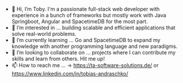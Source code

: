 - 👋 Hi, I’m Toby. I'm a passionate full-stack web developer with experience in a bunch of frameworks but mostly work with Java Springboot, Angular and SpacetimeDB for the most part.
- 👀 I’m interested in ... building scalable and efficient applications that solve real-world problems.
- 🌱 I’m currently learning ...  Go and SpacetimeDB to expand my knowledge with another programming language and new paradigms.
- 💞️ I’m looking to collaborate on ... projects where I can contribute my skills and learn from others. Hit me up!
- 📫 How to reach me ... -> https://ta-software-solutions.de/ or https://www.linkedin.com/in/tobias-andraschko/

<!---
tobiasandraschko/tobiasandraschko is a ✨ special ✨ repository because its `README.md` (this file) appears on your GitHub profile.
You can click the Preview link to take a look at your changes.
--->
